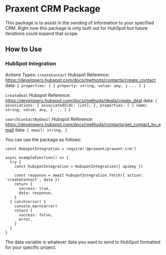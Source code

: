 # Praxent CRM Package

This package is to assist in the sending of information to your specified CRM. Right now this package is only built out for HubSpot but future iterations could expand that scope.

## How to Use

### HubSpot Integration

Actions Types:
`createContact`
Hubspot Reference: https://developers.hubspot.com/docs/methods/contacts/create_contact
data: ```{
  properties: [
    {
      property: string,
      value: any,
    }
    ...
  ]
}```

`createDeal`
Hubspot Reference: https://developers.hubspot.com/docs/methods/deals/create_deal
data: ```{
  associations: {
    associatedVids: [int],
  },
  properties: [
    {
      name: string,
      value: any,
    }
    ...
  ]
}```

`searchContactByEmail`
Hubspot Reference: https://developers.hubspot.com/docs/methods/contacts/get_contact_by_email
data: ```{
  email: string,
}```

You can use the package as follows:

```
const HubspotIntegration = require('@praxent/praxent-crm')

async exampleFunction() => {
  try {
    const hubspotIntegration = HubspotIntegration({ apiKey })

    const response = await hubspotIntegration.fetch({ action: 'createContact', data })
    return {
      success: true,
      data: response,
    }
  } catch(error) {
    console.warn(error)
    return {
      success: false,
      error,
    }
  }
}
```

The data variable is whatever data you want to send to HubSpot formatted for your specific project.
